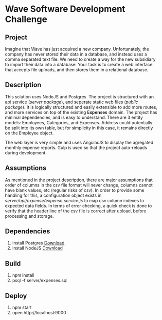 # Wave Software Development Challenge

## Project

Imagine that Wave has just acquired a new company. Unfortunately, the company has never stored their data in a database, and instead uses a comma separated text file. We need to create a way for the new subsidiary to import their data into a database. Your task is to create a web interface that accepts file uploads, and then stores them in a relational database.

## Description

This solution uses NodeJS and Postgres. The project is structured with an api service (*server package*), and seperate static web files (*public package*). It is logically structured and easily extensible to add more routes, and more services on top of the existing **Expenses** domain. The project has minimal dependencies, and is easy to understand. There are 3 entity models: Employees, Categories, and Expenses. Address could potentially be split into its own table, but for simplicity in this case, it remains directly on the Employee object.

The web layer is very simple and uses AngularJS to display the agregated monthly expense reports. Gulp is used so that the project auto-reloads during development.

## Assumptions

As mentioned in the project description, there are major assumptions that order of columns in the csv file format will never change, columns cannot have blank values, etc (regular risks of csv). In order to provide some handling for this, a configuration object exists in *server/api/expense/expense.service.js* to map csv column indexes to expected data fields. In terms of error checking, a quick check is done to verify that the header line of the csv file is correct after upload, before processing and storage.

## Dependencies

1. Install Postgres [Download](https://www.postgresql.org/download/)
2. Install NodeJS [Download](https://nodejs.org/en/download/)

## Build

1. npm install
2. psql -f server/expenses.sql

## Deploy
 1. npm start
 2. open http://localhost:9000
 
